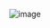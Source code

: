 ![image](https://github.com/pastaChaeng/my-portfolio/assets/123816211/f326ca3d-7940-418b-ab2d-bc3c6cce141f)
